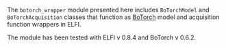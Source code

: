 The `botorch_wrapper` module presented here includes `BoTorchModel` and `BoTorchAcquisition` classes that function as [BoTorch](https://botorch.org/) model and acquisition function wrappers in ELFI. 

The module has been tested with ELFI v 0.8.4 and BoTorch v 0.6.2.
